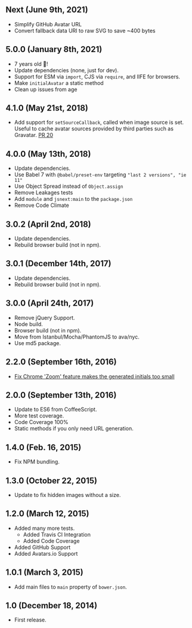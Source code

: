 ## Next (June 9th, 2021)

* Simplify GitHub Avatar URL
* Convert fallback data URI to raw SVG to save ~400 bytes

## 5.0.0 (January 8th, 2021)

* 7 years old 🎂!
* Update dependencies (none, just for dev).
* Support for ESM via `import`, CJS via `require`, and IIFE for browsers.
* Make `initialAvatar` a static method
* Clean up issues from age

## 4.1.0 (May 21st, 2018)

* Add support for `setSourceCallback`, called when image source is set. Useful to cache avatar sources provided by third parties such as Gravatar. [PR 20](https://github.com/MatthewCallis/avatar/pull/20)

## 4.0.0 (May 13th, 2018)

* Update dependencies.
* Use Babel 7 with `@babel/preset-env` targeting `"last 2 versions", "ie 11"`
* Use Object Spread instead of `Object.assign`
* Remove Leakages tests
* Add `module` and `jsnext:main` to the `package.json`
* Remove Code Climate

## 3.0.2 (April 2nd, 2018)

* Update dependencies.
* Rebuild browser build (not in npm).

## 3.0.1 (December 14th, 2017)

* Update dependencies.
* Rebuild browser build (not in npm).

## 3.0.0 (April 24th, 2017)

* Remove jQuery Support.
* Node build.
* Browser build (not in npm).
* Move from Istanbul/Mocha/PhantomJS to ava/nyc.
* Use md5 package.

## 2.2.0 (September 16th, 2016)

* [Fix Chrome 'Zoom' feature makes the generated initials too small](https://github.com/MatthewCallis/avatar/issues/11)

## 2.0.0 (September 13th, 2016)

* Update to ES6 from CoffeeScript.
* More test coverage.
* Code Coverage 100%
* Static methods if you only need URL generation.

## 1.4.0 (Feb. 16, 2015)

* Fix NPM bundling.

## 1.3.0 (October 22, 2015)

* Update to fix hidden images without a size.

## 1.2.0 (March 12, 2015)

* Added many more tests.
  * Added Travis CI Integration
  * Added Code Coverage
* Added GitHub Support
* Added Avatars.io Support

## 1.0.1 (March 3, 2015)

* Add main files to `main` property of `bower.json`.

## 1.0 (December 18, 2014)

* First release.
